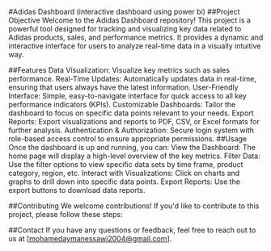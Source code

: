 #Adidas Dashboard (interactive dashboard using power bi)
##Project Objective
Welcome to the Adidas Dashboard repository! This project is a powerful tool designed for tracking and visualizing key data related to Adidas products, sales, and performance metrics. It provides a dynamic and interactive interface for users to analyze real-time data in a visually intuitive way.

##Features
Data Visualization: Visualize key metrics such as sales performance.
Real-Time Updates: Automatically updates data in real-time, ensuring that users always have the latest information.
User-Friendly Interface: Simple, easy-to-navigate interface for quick access to all key performance indicators (KPIs).
Customizable Dashboards: Tailor the dashboard to focus on specific data points relevant to your needs.
Export Reports: Export visualizations and reports to PDF, CSV, or Excel formats for further analysis.
Authentication & Authorization: Secure login system with role-based access control to ensure appropriate permissions.
##Usage
Once the dashboard is up and running, you can:
View the Dashboard: The home page will display a high-level overview of the key metrics.
Filter Data: Use the filter options to view specific data sets by time frame, product category, region, etc.
Interact with Visualizations: Click on charts and graphs to drill down into specific data points.
Export Reports: Use the export buttons to download data reports.

##Contributing
We welcome contributions! If you'd like to contribute to this project, please follow these steps:

##Contact
If you have any questions or feedback, feel free to reach out to us at [mohamedaymanessawi2004@gmail.com].
